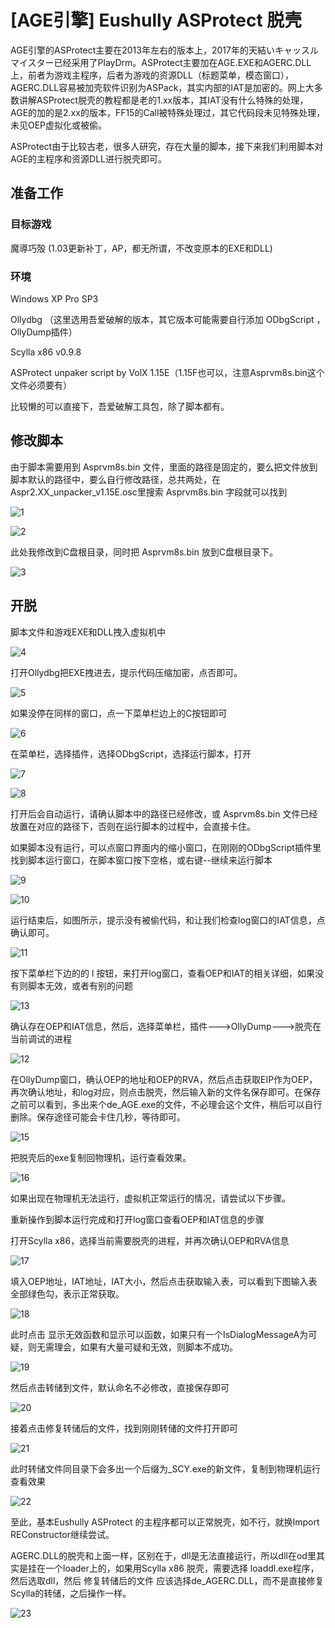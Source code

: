 # [AGE引擎] Eushully ASProtect 脱壳

AGE引擎的ASProtect主要在2013年左右的版本上，2017年的天結いキャッスルマイスター已经采用了PlayDrm。ASProtect主要加在AGE.EXE和AGERC.DLL上，前者为游戏主程序，后者为游戏的资源DLL（标题菜单，模态窗口），AGERC.DLL容易被加壳软件识别为ASPack，其实内部的IAT是加密的。网上大多数讲解ASProtect脱壳的教程都是老的1.xx版本，其IAT没有什么特殊的处理，AGE的加的是2.xx的版本，FF15的Call被特殊处理过，其它代码段未见特殊处理，未见OEP虚拟化或被偷。

ASProtect由于比较古老，很多人研究，存在大量的脚本，接下来我们利用脚本对AGE的主程序和资源DLL进行脱壳即可。

## 准备工作

### 目标游戏

魔導巧殻 (1.03更新补丁，AP，都无所谓，不改变原本的EXE和DLL)

### 环境

Windows XP Pro SP3

Ollydbg （这里选用吾爱破解的版本，其它版本可能需要自行添加 ODbgScript ，OllyDump插件）

Scylla x86 v0.9.8

ASProtect unpaker script by VolX 1.15E（1.15F也可以，注意Asprvm8s.bin这个文件必须要有）

比较懒的可以直接下，吾爱破解工具包，除了脚本都有。

## 修改脚本

由于脚本需要用到 Asprvm8s.bin 文件，里面的路径是固定的，要么把文件放到脚本默认的路径中，要么自行修改路径，总共两处，在Aspr2.XX_unpacker_v1.15E.osc里搜索 Asprvm8s.bin 字段就可以找到

![1](https://github.com/Dir-A/Dir-A_Essays_MD/blob/main/image/%5BAGE%E5%BC%95%E6%93%8E%5D%20Eushully%20ASProtect%20%E8%84%B1%E5%A3%B3/1.png)

![2](https://github.com/Dir-A/Dir-A_Essays_MD/blob/main/image/%5BAGE%E5%BC%95%E6%93%8E%5D%20Eushully%20ASProtect%20%E8%84%B1%E5%A3%B3/2.png)

此处我修改到C盘根目录，同时把 Asprvm8s.bin 放到C盘根目录下。

![3](https://github.com/Dir-A/Dir-A_Essays_MD/blob/main/image/%5BAGE%E5%BC%95%E6%93%8E%5D%20Eushully%20ASProtect%20%E8%84%B1%E5%A3%B3/3.png)

## 开脱

脚本文件和游戏EXE和DLL拽入虚拟机中

![4](https://github.com/Dir-A/Dir-A_Essays_MD/blob/main/image/%5BAGE%E5%BC%95%E6%93%8E%5D%20Eushully%20ASProtect%20%E8%84%B1%E5%A3%B3/4.png)

打开Ollydbg把EXE拽进去，提示代码压缩加密，点否即可。

![5](https://github.com/Dir-A/Dir-A_Essays_MD/blob/main/image/%5BAGE%E5%BC%95%E6%93%8E%5D%20Eushully%20ASProtect%20%E8%84%B1%E5%A3%B3/5.png)

如果没停在同样的窗口，点一下菜单栏边上的C按钮即可

![6](https://github.com/Dir-A/Dir-A_Essays_MD/blob/main/image/%5BAGE%E5%BC%95%E6%93%8E%5D%20Eushully%20ASProtect%20%E8%84%B1%E5%A3%B3/6.png)

在菜单栏，选择插件，选择ODbgScript，选择运行脚本，打开

![7](https://github.com/Dir-A/Dir-A_Essays_MD/blob/main/image/%5BAGE%E5%BC%95%E6%93%8E%5D%20Eushully%20ASProtect%20%E8%84%B1%E5%A3%B3/7.png)

![8](https://github.com/Dir-A/Dir-A_Essays_MD/blob/main/image/%5BAGE%E5%BC%95%E6%93%8E%5D%20Eushully%20ASProtect%20%E8%84%B1%E5%A3%B3/8.png)

打开后会自动运行，请确认脚本中的路径已经修改，或 Asprvm8s.bin 文件已经放置在对应的路径下，否则在运行脚本的过程中，会直接卡住。

如果脚本没有运行，可以点窗口界面内的缩小窗口，在刚刚的ODbgScript插件里找到脚本运行窗口，在脚本窗口按下空格，或右键--继续来运行脚本

![9](https://github.com/Dir-A/Dir-A_Essays_MD/blob/main/image/%5BAGE%E5%BC%95%E6%93%8E%5D%20Eushully%20ASProtect%20%E8%84%B1%E5%A3%B3/9.png)

![10](https://github.com/Dir-A/Dir-A_Essays_MD/blob/main/image/%5BAGE%E5%BC%95%E6%93%8E%5D%20Eushully%20ASProtect%20%E8%84%B1%E5%A3%B3/10.png)

运行结束后，如图所示，提示没有被偷代码，和让我们检查log窗口的IAT信息，点确认即可。

![11](https://github.com/Dir-A/Dir-A_Essays_MD/blob/main/image/%5BAGE%E5%BC%95%E6%93%8E%5D%20Eushully%20ASProtect%20%E8%84%B1%E5%A3%B3/11.png)

按下菜单栏下边的的 l 按钮，来打开log窗口，查看OEP和IAT的相关详细，如果没有则脚本无效，或者有别的问题

![13](https://github.com/Dir-A/Dir-A_Essays_MD/blob/main/image/%5BAGE%E5%BC%95%E6%93%8E%5D%20Eushully%20ASProtect%20%E8%84%B1%E5%A3%B3/13.png)

确认存在OEP和IAT信息，然后，选择菜单栏，插件--->OllyDump--->脱壳在当前调试的进程

![12](https://github.com/Dir-A/Dir-A_Essays_MD/blob/main/image/%5BAGE%E5%BC%95%E6%93%8E%5D%20Eushully%20ASProtect%20%E8%84%B1%E5%A3%B3/12.png)

在OllyDump窗口，确认OEP的地址和OEP的RVA，然后点击获取EIP作为OEP，再次确认地址，和log对应，则点击脱壳，然后输入新的文件名保存即可。在保存之前可以看到，多出来个de_AGE.exe的文件，不必理会这个文件，稍后可以自行删除。保存途径可能会卡住几秒，等待即可。

![15](https://github.com/Dir-A/Dir-A_Essays_MD/blob/main/image/%5BAGE%E5%BC%95%E6%93%8E%5D%20Eushully%20ASProtect%20%E8%84%B1%E5%A3%B3/15.png)

把脱壳后的exe复制回物理机，运行查看效果。

![16](https://github.com/Dir-A/Dir-A_Essays_MD/blob/main/image/%5BAGE%E5%BC%95%E6%93%8E%5D%20Eushully%20ASProtect%20%E8%84%B1%E5%A3%B3/16.png)

如果出现在物理机无法运行，虚拟机正常运行的情况，请尝试以下步骤。

重新操作到脚本运行完成和打开log窗口查看OEP和IAT信息的步骤

打开Scylla x86，选择当前需要脱壳的进程，并再次确认OEP和RVA信息

![17](https://github.com/Dir-A/Dir-A_Essays_MD/blob/main/image/%5BAGE%E5%BC%95%E6%93%8E%5D%20Eushully%20ASProtect%20%E8%84%B1%E5%A3%B3/17.png)

填入OEP地址，IAT地址，IAT大小，然后点击获取输入表，可以看到下图输入表全部绿色勾，表示正常获取。

![18](https://github.com/Dir-A/Dir-A_Essays_MD/blob/main/image/%5BAGE%E5%BC%95%E6%93%8E%5D%20Eushully%20ASProtect%20%E8%84%B1%E5%A3%B3/18.png)

此时点击 显示无效函数和显示可以函数，如果只有一个IsDialogMessageA为可疑，则无需理会，如果有大量可疑和无效，则脚本不成功。

![19](https://github.com/Dir-A/Dir-A_Essays_MD/blob/main/image/%5BAGE%E5%BC%95%E6%93%8E%5D%20Eushully%20ASProtect%20%E8%84%B1%E5%A3%B3/19.png)

然后点击转储到文件，默认命名不必修改，直接保存即可

![20](https://github.com/Dir-A/Dir-A_Essays_MD/blob/main/image/%5BAGE%E5%BC%95%E6%93%8E%5D%20Eushully%20ASProtect%20%E8%84%B1%E5%A3%B3/20.png)

接着点击修复转储后的文件，找到刚刚转储的文件打开即可

![21](https://github.com/Dir-A/Dir-A_Essays_MD/blob/main/image/%5BAGE%E5%BC%95%E6%93%8E%5D%20Eushully%20ASProtect%20%E8%84%B1%E5%A3%B3/21.png)

此时转储文件同目录下会多出一个后缀为_SCY.exe的新文件，复制到物理机运行查看效果

![22](https://github.com/Dir-A/Dir-A_Essays_MD/blob/main/image/%5BAGE%E5%BC%95%E6%93%8E%5D%20Eushully%20ASProtect%20%E8%84%B1%E5%A3%B3/22.png)

至此，基本Eushully ASProtect 的主程序都可以正常脱壳，如不行，就换Import REConstructor继续尝试。

AGERC.DLL的脱壳和上面一样，区别在于，dll是无法直接运行，所以dll在od里其实是挂在一个loader上的，如果用Scylla x86 脱壳，需要选择 loaddl.exe程序，然后选取dll，然后 修复转储后的文件 应该选择de_AGERC.DLL，而不是直接修复Scylla的转储，之后操作一样。

![23](https://github.com/Dir-A/Dir-A_Essays_MD/blob/main/image/%5BAGE%E5%BC%95%E6%93%8E%5D%20Eushully%20ASProtect%20%E8%84%B1%E5%A3%B3/23.png)

